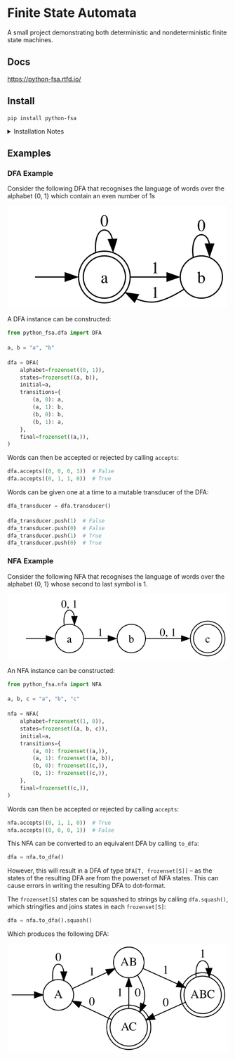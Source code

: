 # Finite State Automata

A small project demonstrating both deterministic and nondeterministic finite
state machines.

## Docs

https://python-fsa.rtfd.io/

## Install

```
pip install python-fsa
```

<details>
<summary>Installation Notes</summary>

Python-fsa depends on graphviz and pygraphviz.
There seem to be some global options that are needed to install pygraphviz.
I have only tested this on macOS and have found the following commands to work:

```
brew install graphviz
pip install \
    --global-option=build_ext \
    --global-option="-I/opt/homebrew/Cellar/graphviz/8.0.5/include/" \
    --global-option="-L/opt/homebrew/Cellar/graphviz/8.0.5/lib" \
    pygraphviz
pip install python-fsa
```

Replace the `8.0.5` version number with the current version of graphviz.
See [this comment](https://github.com/pypa/setuptools/issues/2740#issuecomment-1087875770)
for more.

</details>

## Examples

### DFA Example

Consider the following DFA that recognises the language of words over the
alphabet {0, 1} which contain an even number of 1s

![](assets/dfa_example.svg)

A DFA instance can be constructed:

```python
from python_fsa.dfa import DFA

a, b = "a", "b"

dfa = DFA(
    alphabet=frozenset((0, 1)),
    states=frozenset((a, b)),
    initial=a,
    transitions={
        (a, 0): a,
        (a, 1): b,
        (b, 0): b,
        (b, 1): a,
    },
    final=frozenset((a,)),
)
```

Words can then be accepted or rejected by calling `accepts`:

```python
dfa.accepts((0, 0, 0, 1))  # False
dfa.accepts((0, 1, 1, 0))  # True
```

Words can be given one at a time to a mutable transducer of the DFA:

```python
dfa_transducer = dfa.transducer()

dfa_transducer.push(1)  # False
dfa_transducer.push(0)  # False
dfa_transducer.push(1)  # True
dfa_transducer.push(0)  # True
```

### NFA Example

Consider the following NFA that recognises the language of words over the
alphabet {0, 1} whose second to last symbol is 1.

![](assets/nfa_example.svg)

An NFA instance can be constructed:

```python
from python_fsa.nfa import NFA

a, b, c = "a", "b", "c"

nfa = NFA(
    alphabet=frozenset((1, 0)),
    states=frozenset((a, b, c)),
    initial=a,
    transitions={
        (a, 0): frozenset((a,)),
        (a, 1): frozenset((a, b)),
        (b, 0): frozenset((c,)),
        (b, 1): frozenset((c,)),
    },
    final=frozenset((c,)),
)
```

Words can then be accepted or rejected by calling `accepts`:

```python
nfa.accepts((0, 1, 1, 0))  # True
nfa.accepts((0, 0, 0, 1))  # False
```

This NFA can be converted to an equivalent DFA by calling `to_dfa`:

```python
dfa = nfa.to_dfa()
```

However, this will result in a DFA of type `DFA[T, frozenset[S]]` – as the
states of the resulting DFA are from the powerset of NFA states. This can cause
errors in writing the resulting DFA to dot-format.

The `frozenset[S]` states can be squashed to strings by calling `dfa.squash()`,
which stringifies and joins states in each `frozenset[S]`:

```python
dfa = nfa.to_dfa().squash()
```

Which produces the following DFA:

![](assets/nfa_to_dfa_ex.svg)
